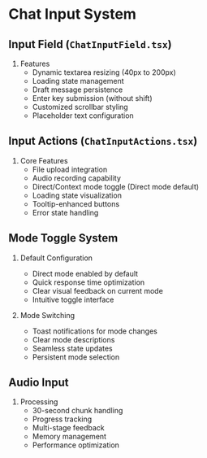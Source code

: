 
# Chat Input System

## Input Field (`ChatInputField.tsx`)
1. Features
   - Dynamic textarea resizing (40px to 200px)
   - Loading state management
   - Draft message persistence
   - Enter key submission (without shift)
   - Customized scrollbar styling
   - Placeholder text configuration

## Input Actions (`ChatInputActions.tsx`)
1. Core Features
   - File upload integration
   - Audio recording capability
   - Direct/Context mode toggle (Direct mode default)
   - Loading state visualization
   - Tooltip-enhanced buttons
   - Error state handling

## Mode Toggle System
1. Default Configuration
   - Direct mode enabled by default
   - Quick response time optimization
   - Clear visual feedback on current mode
   - Intuitive toggle interface

2. Mode Switching
   - Toast notifications for mode changes
   - Clear mode descriptions
   - Seamless state updates
   - Persistent mode selection

## Audio Input
1. Processing
   - 30-second chunk handling
   - Progress tracking
   - Multi-stage feedback
   - Memory management
   - Performance optimization
